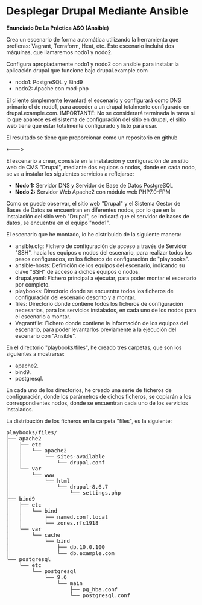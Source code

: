 
# Desplegar Drupal Mediante Ansible

**Enunciado De La Práctica ASO (Ansible)**

Crea un escenario de forma automática utilizando la herramienta que prefieras: Vagrant, Terraform, Heat, etc. Este escenario incluirá dos máquinas, que llamaremos nodo1 y nodo2.

Configura apropiadamente nodo1 y nodo2 con ansible para instalar la aplicación drupal que funcione bajo drupal.example.com

* nodo1: PostgreSQL y Bind9
* nodo2: Apache con mod-php

El cliente simplemente levantará el escenario y configurará como DNS primario el de nodo1, para acceder a un drupal totalmente configurado en drupal.example.com. IMPORTANTE: No se considerará terminada la tarea si lo que aparece es el sistema de configuración del sitio en drupal, el sitio web tiene que estar totalmente configurado y listo para usar.

El resultado se tiene que proporcionar como un repositorio en github

<--->

El escenario a crear, consiste en la instalación y configuración de un sitio web de CMS "Drupal", mediante dos equipos o nodos, donde en cada nodo, se va a instalar los siguientes servicios a reflejarse:

* **Nodo 1:** Servidor DNS y Servidor de Base de Datos PostgreSQL
* **Nodo 2:** Servidor Web Apache2 con módulo web PHP7.0-FPM

Como se puede observar, el sitio web "Drupal" y el Sistema Gestor de Bases de Datos se encuentran en diferentes nodos, por lo que en la instalación del sitio web "Drupal", se indicará que el servidor de bases de datos, se encuentra en el equipo "nodo1".

El escenario que he montado, lo he distribuido de la siguiente manera:

* ansible.cfg: Fichero de configuración de acceso a través de Servidor "SSH", hacia los equipos o nodos del escenario, para realizar todos los pasos configurados, en los ficheros de configuración de "playbooks".
* ansible-hosts: Definición de los equipos del escenario, indicando su clave "SSH" de acceso a dichos equipos o nodos.
* drupal.yaml: Fichero principal a ejecutar, para poder montar el escenario por completo.
* playbooks: Directorio donde se encuentra todos los ficheros de configuración del escenario descrito y a montar.
* files: Directorio donde contiene todos los ficheros de configuración necesarios, para los servicios instalados, en cada uno de los nodos para el escenario a montar.
* Vagrantfile: Fichero donde contiene la información de los equipos del escenario, para poder levantarlos previamente a la ejecución del escenario con "Ansible".

En el directorio "playbooks/files", he creado tres carpetas, que son los siguientes a mostrarse:

* apache2.
* bind9.
* postgresql.

En cada uno de los directorios, he creado una serie de ficheros de configuración, donde los parámetros de dichos ficheros, se copiarán a los correspondientes nodos, donde se encuentran cada uno de los servicios instalados.

La distribución de los ficheros en la carpeta "files", es la siguiente:

<pre>
playbooks/files/
├── apache2
│   ├── etc
│   │   └── apache2
│   │       └── sites-available
│   │           └── drupal.conf
│   └── var
│       └── www
│           └── html
│               └── drupal-8.6.7
│                   └── settings.php
├── bind9
│   ├── etc
│   │   └── bind
│   │       ├── named.conf.local
│   │       └── zones.rfc1918
│   └── var
│       └── cache
│           └── bind
│               ├── db.10.0.100
│               └── db.example.com
└── postgresql
    └── etc
        └── postgresql
            └── 9.6
                └── main
                    ├── pg_hba.conf
                    └── postgresql.conf
</pre>

